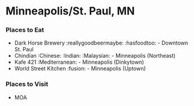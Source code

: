# Minneapolis/St. Paul, MN

### Places to Eat
- Dark Horse Brewery :reallygoodbeermaybe: :hasfoodtoo: - Downtown St. Paul
- Chindian :Chinese: :Indian: :Malaysian: - Minneapolis (Northeast)
- Kafe 421 :Mediterranean: - Minneapolis (Dinkytown)
- World Street Kitchen :fusion: - Minneapolis (Uptown)

### Places to Visit
- MOA
